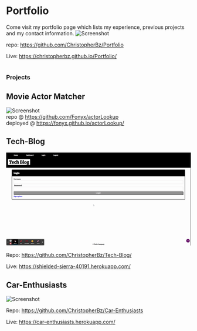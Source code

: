 # Portfolio
Come visit my portfolio page which lists my experience, previous projects and my contact information.
![Screenshot](https://github.com/ChristopherBz/Portfolio/blob/501d5d57246a216cdb538f6bdf169277e9847a06/images/Christopher%20-%20Full%20Stack%20Dev%20Portfolio.gif) 

repo: https://github.com/ChristopherBz/Portfolio

Live: https://christopherbz.github.io/Portfolio/

#
### Projects
## Movie Actor Matcher
![Screenshot](https://github.com/Fonyx/groupProject1/blob/main/screencap.gif?raw=true "Movie finder")  
repo @ https://github.com/Fonyx/actorLookup   
deployed @ https://fonyx.github.io/actorLookup/

## Tech-Blog
![Screenshot](https://github.com/ChristopherBz/Tech-Blog/blob/8ac9baaf916496ca145c2a1ace6cf5e69be4ccae/Tech%20Blog.gif)

Repo: https://github.com/ChristopherBz/Tech-Blog/

Live: https://shielded-sierra-40191.herokuapp.com/

## Car-Enthusiasts
![Screenshot](https://github.com/ChristopherBz/Car-Enthusiasts/blob/c298a76953a9eebddeb22ecba88116ba76647126/assets/Car%20Enthusiats.gif)

Repo: https://github.com/ChristopherBz/Car-Enthusiasts

Live: https://car-enthusiasts.herokuapp.com/
